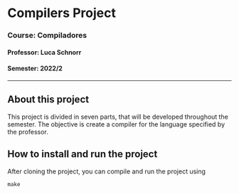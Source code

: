 ﻿# Compilers Project
### Course: Compiladores
#### Professor: Luca Schnorr
#### Semester: 2022/2
---

## About this project

This project is divided in seven parts, that will be developed throughout the semester. The objective is create a compiler for the language specified by the professor.

## How to install and run the project

After cloning the project, you can compile and run the project using

```cmd
make
```
